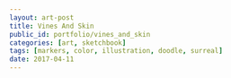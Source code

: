 ```yaml
---
layout: art-post
title: Vines And Skin
public_id: portfolio/vines_and_skin
categories: [art, sketchbook]
tags: [markers, color, illustration, doodle, surreal]
date: 2017-04-11
---
```

